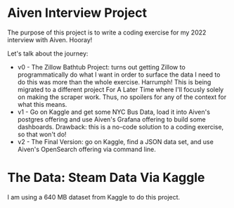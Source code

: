 # Aiven Interview Project

The purpose of this project is to write a coding exercise for my 2022 interview with Aiven. Hooray!

Let's talk about the journey:

* v0 - The Zillow Bathtub Project: turns out getting Zillow to programmatically do what I want in order to surface the data I need to do this was more than the whole exercise. Harrumph! This is being migrated to a different project For A Later Time where I'll focusly solely on making the scraper work. Thus, no spoilers for any of the context for what this means.
* v1 - Go on Kaggle and get some NYC Bus Data, load it into Aiven's postgres offering and use Aiven's Grafana offering to build some dashboards. Drawback: this is a no-code solution to a coding exercise, so that won't do!
* v2 - The Final Version: go on Kaggle, find a JSON data set, and use Aiven's OpenSearch offering via command line.


# The Data: Steam Data Via Kaggle

I am using a 640 MB dataset from Kaggle to do this project.
